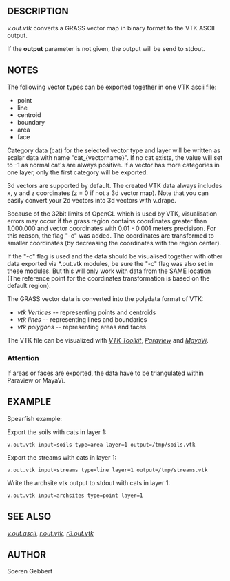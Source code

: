 ## DESCRIPTION

*v.out.vtk* converts a GRASS vector map in binary format to the VTK
ASCII output.

If the **output** parameter is not given, the output will be send to
stdout.

## NOTES

The following vector types can be exported together in one VTK ascii
file:

- point
- line
- centroid
- boundary
- area
- face

Category data (cat) for the selected vector type and layer will be
written as scalar data with name "cat\_{vectorname}". If no cat exists,
the value will set to -1 as normal cat's are always positive. If a
vector has more categories in one layer, only the first category will be
exported.  
  
3d vectors are supported by default. The created VTK data always
includes x, y and z coordinates (z = 0 if not a 3d vector map). Note
that you can easily convert your 2d vectors into 3d vectors with
v.drape.  
  
Because of the 32bit limits of OpenGL which is used by VTK,
visualisation errors may occur if the grass region contains coordinates
greater than 1.000.000 and vector coordinates with 0.01 - 0.001 meters
precisison. For this reason, the flag "-c" was added. The coordinates
are transformed to smaller coordinates (by decreasing the coordinates
with the region center).  
  
If the "-c" flag is used and the data should be visualised together with
other data exported via \*.out.vtk modules, be sure the "-c" flag was
also set in these modules. But this will only work with data from the
SAME location (The reference point for the coordinates transformation is
based on the default region).  
  
The GRASS vector data is converted into the polydata format of VTK:

- *vtk Vertices* -- representing points and centroids
- *vtk lines* -- representing lines and boundaries
- *vtk polygons* -- representing areas and faces

The VTK file can be visualized with *[VTK Toolkit](https://vtk.org/)*,
*[Paraview](https://www.paraview.org/)* and
*[MayaVi](https://github.com/enthought/mayavi)*.

### Attention

If areas or faces are exported, the data have to be triangulated within
Paraview or MayaVi.

## EXAMPLE

Spearfish example:

Export the soils with cats in layer 1:

```shell
v.out.vtk input=soils type=area layer=1 output=/tmp/soils.vtk
```

Export the streams with cats in layer 1:

```shell
v.out.vtk input=streams type=line layer=1 output=/tmp/streams.vtk
```

Write the archsite vtk output to stdout with cats in layer 1:

```shell
v.out.vtk input=archsites type=point layer=1
```

## SEE ALSO

*[v.out.ascii](v.out.ascii.md), [r.out.vtk](r.out.vtk.md),
[r3.out.vtk](r3.out.vtk.md)*

## AUTHOR

Soeren Gebbert
